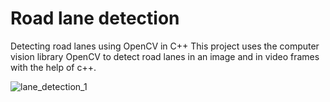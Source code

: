 # Road lane detection

Detecting road lanes using OpenCV in C++
This project uses the computer vision library OpenCV to detect road lanes in an image and in video frames with the help of c++.


![lane_detection_1](https://github.com/user-attachments/assets/07bf6191-e8f8-443f-86ef-8f22ed2ba3fc)
